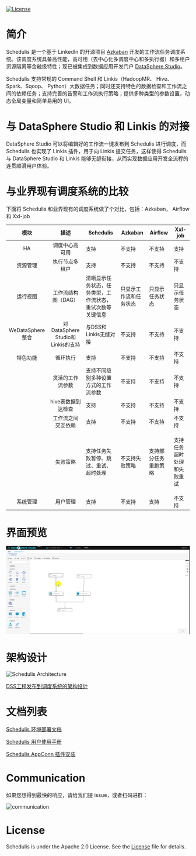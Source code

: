 [![License](https://img.shields.io/badge/license-Apache%202-4EB1BA.svg)](https://www.apache.org/licenses/LICENSE-2.0.html)

# 简介

Schedulis 是一个基于 LinkedIn 的开源项目 [Azkaban](https://github.com/azkaban/azkaban) 开发的工作流任务调度系统。该调度系统具备高性能，高可用（去中心化多调度中心和多执行器）和多租户资源隔离等金融级特性；现已被集成到数据应用开发门户 [DataSphere Studio](https://github.com/WeBankFinTech/DataSphereStudio)。   

Schedulis 支持常规的 Command Shell 和 Linkis（HadoopMR、 Hive、Spark、Sqoop、 Python）大数据任务；同时还支持特色的数据检查和工作流之间的依赖任务；支持完善的告警和工作流执行策略；提供多种类型的参数设置，动态全局变量和简单易用的 UI。

# 与 DataSphere Studio 和 Linkis 的对接
DataSphere Studio 可以将编辑好的工作流一键发布到 Schedulis 进行调度，而 Schedulis 也实现了 Linkis 插件，用于向 Linkis 提交任务，这样使得 Schedulis 与 DataSphere Studio 和 Linkis 能够无缝衔接，从而实现数据应用开发全流程的连贯顺滑用户体验。

# 与业界现有调度系统的比较
下面将 Schedulis 和业界现有的调度系统做了个对比，包括：Azkaban， Airflow 和 Xxl-job

| 模块 | 描述 | Schedulis | Azkaban  | Airflow | Xxl-job |
| :----: | :----: |-------|-------|-------|-------|  
| HA | 调度中心高可用 | 支持 | 不支持  | 不支持 | 支持 |
| 资源管理 | 执行节点多租户 | 支持  | 不支持 | 不支持 | 不支持 |
| 运行视图 | 工作流结构图（DAG） | 清晰显示任务状态，任务类型，工作流状态，重试次数等关键信息 | 只显示工作流和任务状态 | 只显示任务状态 | 只显示任务状态 |
| WeDataSphere整合 | 对DataSphere Studio和Linkis的支持 | 与DSS和Linkis无缝对接 | 不支持  | 不支持 | 不支持 |
| 特色功能 | 循环执行 | 支持 | 不支持  | 不支持 | 不支持 |
|  | 灵活的工作流参数 | 支持不同级别多种设置方式的工作流参数 | 不支持 | 不支持 | 不支持 |
|  | hive表数据到达检查 | 支持 | 不支持  | 不支持 | 不支持 |
|  | 工作流之间交互依赖 | 支持 | 不支持  | 不支持 | 不支持 |
|  | 失败策略 | <p>支持任务失败暂停、跳过、重试、超时处理 | <p>不支持失败策略 | <p>支持部分任务重跑策略 | <p>支持任务超时处理和失败重试 |
| 系统管理 | 用户管理 | 支持 | 不支持  | 支持 | 不支持 |

# 界面预览
![image](https://github.com/SelfImpr001/MyPhotos/blob/master/Schedulis/introduce.gif)

# 架构设计
![Schedulis Architecture](docs/assets/readme/img/architecture1.png)

[DSS工程发布到调度系统的架构设计](https://github.com/WeBankFinTech/DataSphereStudio/blob/master/docs/zh_CN/ch4/DSS%E5%B7%A5%E7%A8%8B%E5%8F%91%E5%B8%83%E8%B0%83%E5%BA%A6%E7%B3%BB%E7%BB%9F%E6%9E%B6%E6%9E%84%E8%AE%BE%E8%AE%A1.md)

# 文档列表

[Schedulis 环境部署文档](./docs/schedulis_deploy_cn.md)    

[Schedulis 用户使用手册](./docs/schedulis_user_manual_cn.md)    

[Schedulis AppConn 插件安装](https://github.com/WeBankFinTech/DataSphereStudio-Doc/blob/main/zh_CN/%E5%AE%89%E8%A3%85%E9%83%A8%E7%BD%B2/SchedulisAppConn%E6%8F%92%E4%BB%B6%E5%AE%89%E8%A3%85%E6%96%87%E6%A1%A3.md)

# Communication

如果您想得到最快的响应，请给我们提 issue，或者扫码进群：

![communication](./docs/assets/readme/img/communication.png)

# License

Schedulis is under the Apache 2.0 License. See the [License](./LICENSE) file for details.
